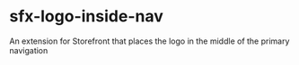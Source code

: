# sfx-logo-inside-nav
An extension for Storefront that places the logo in the middle of the primary navigation
